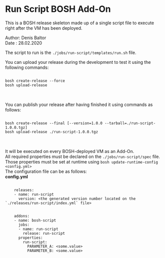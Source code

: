 Run Script BOSH Add-On
=======================
This is a BOSH release skeleton made up of a single script file to execute right after the VM has been deployed. <br>
<p>
Author: Denis Baltor<br>
Date : 28.02.2020<br>
</p>
<p>
The script to run is the <code>./jobs/run-script/templates/run.sh</code> file.<br>
</p>
You can upload your release during the development to test it using the following commands:<br>
<pre>
<code>
bosh create-release --force
bosh upload-release
</code>
</pre>
<br>
You can publish your release after having finished it using commands as follows:<br>
<pre>
<code>
bosh create-release --final [--version=1.0.0 --tarball=./run-script-1.0.0.tgz]
bosh upload-release ./run-script-1.0.0.tgz
</code>
</pre>
<br>
It will be executed on every BOSH-deployed VM as an Add-On.<br>
All required properties must be declared on the <code>./jobs/run-script/spec</code> file.<br>
Those properties must be set at runtime using <code>bosh update-runtime-config &lt;config.yml&gt;</code><br>
The configuration file can be as follows:<br>
<strong>config.yml</strong><br>
<pre>
<code>
	releases:
	- name: run-script
	  version: &lt;the generated version number located on the `./releases/run-script/index.yml` file&gt;
<br>
	addons:
	- name: bosh-script
	  jobs:
	  - name: run-script
	    release: run-script
	  properties:
	    run-script:
	      PARAMETER_A: &lt;some.value&gt;
	      PARAMETER_B: &lt;some.value&gt;
</code>
</pre>
</p>

